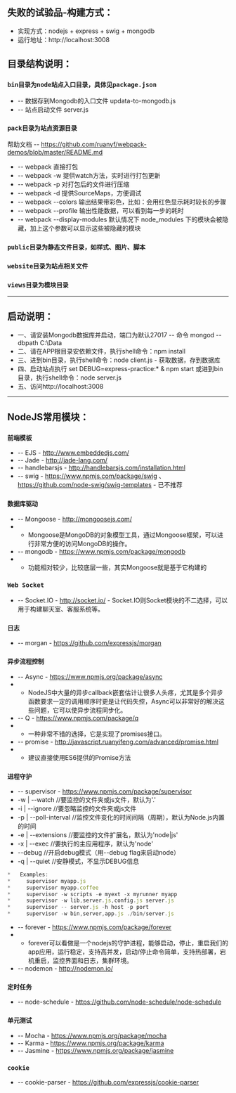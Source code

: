 ## 失败的试验品-构建方式：

* 实现方式：nodejs + express + swig + mongodb
* 运行地址：http://localhost:3008

## 目录结构说明：

### `bin目录为node站点入口目录，具体见package.json`
*   -- 数据存到Mongodb的入口文件 updata-to-mongodb.js
*   -- 站点启动文件 server.js

### `pack目录为站点资源目录`

帮助文档 -- https://github.com/ruanyf/webpack-demos/blob/master/README.md

*   -- webpack 直接打包
*   -- webpack -w 提供watch方法，实时进行打包更新
*   -- webpack -p 对打包后的文件进行压缩
*   -- webpack -d 提供SourceMaps，方便调试
*   -- webpack --colors 输出结果带彩色，比如：会用红色显示耗时较长的步骤
*   -- webpack --profile 输出性能数据，可以看到每一步的耗时
*   -- webpack --display-modules 默认情况下 node_modules 下的模块会被隐藏，加上这个参数可以显示这些被隐藏的模块

### `public目录为静态文件目录，如样式、图片、脚本`

### `website目录为站点相关文件`

### `views目录为模块目录`

-------------------------------------------------------------------

## 启动说明：
* 一、请安装Mongodb数据库并启动，端口为默认27017 -- 命令 mongod --dbpath C:\Data
* 二、请在APP根目录安依赖文件，执行shell命令：npm install
* 三、进到bin目录，执行shell命令：node client.js - 获取数据，存到数据库
* 四、启动站点执行 set DEBUG=express-practice:* & npm start 或进到bin目录，执行shell命令：node server.js
* 五、访问http://localhost:3008

-------------------------------------------------------------------

## NodeJS常用模块：

### `前端模板`

* -- EJS  - http://www.embeddedjs.com/
* -- Jade - http://jade-lang.com/
* -- handlebarsjs - http://handlebarsjs.com/installation.html
* -- swig - https://www.npmjs.com/package/swig 、https://github.com/node-swig/swig-templates - 已不推荐

### `数据库驱动`

* -- Mongoose - http://mongoosejs.com/
*    - Mongoose是MongoDB的对象模型工具，通过Mongoose框架，可以进行非常方便的访问MongoDB的操作。
* -- mongodb - https://www.npmjs.com/package/mongodb
*    - 功能相对较少，比较底层一些，其实Mongoose就是基于它构建的

### `Web Socket`

* -- Socket.IO  - http://socket.io/
                - Socket.IO则Socket模块的不二选择，可以用于构建聊天室、客服系统等。

### `日志 `

* -- morgan  - https://github.com/expressjs/morgan


### `异步流程控制`

* -- Async - https://www.npmjs.org/package/async
*    - NodeJS中大量的异步callback嵌套估计让很多人头疼，尤其是多个异步函数要求一定的调用顺序时更是让代码失控，Async可以非常好的解决这些问题，它可以使异步流程同步化。
* -- Q - https://www.npmjs.com/package/q
*    - 一种非常不错的选择，它是实现了promises接口。
* -- promise - http://javascript.ruanyifeng.com/advanced/promise.html
*    - 建议直接使用ES6提供的Promise方法
  
### `进程守护`

* -- supervisor - https://www.npmjs.com/package/supervisor
*    -w | --watch          //要监控的文件夹或js文件，默认为'.'
*    -i | --ignore         //要忽略监控的文件夹或js文件
*    -p | --poll-interval  //监控文件变化的时间间隔（周期），默认为Node.js内置的时间
*    -e | --extensions     //要监控的文件扩展名，默认为'node|js'
*    -x | --exec           //要执行的主应用程序，默认为'node'
*    --debug               //开启debug模式（用--debug flag来启动node）
*    -q | --quiet          //安静模式，不显示DEBUG信息

```js
*   Examples:
*     supervisor myapp.js
*     supervisor myapp.coffee
*     supervisor -w scripts -e myext -x myrunner myapp
*     supervisor -w lib,server.js,config.js server.js
*     supervisor -- server.js -h host -p port
*     supervisor -w bin,server,app.js ./bin/server.js
```

* -- forever    - https://www.npmjs.com/package/forever
*    - forever可以看做是一个nodejs的守护进程，能够启动，停止，重启我们的app应用，运行稳定，支持高并发，启动/停止命令简单，支持热部署，宕机重启，监控界面和日志，集群环境。
* -- nodemon    - http://nodemon.io/

### `定时任务`

* -- node-schedule  - https://github.com/node-schedule/node-schedule

### `单元测试`

* -- Mocha   - https://www.npmjs.org/package/mocha
* -- Karma   - https://www.npmjs.org/package/karma
* -- Jasmine - https://www.npmjs.org/package/jasmine


### `cookie`
* -- cookie-parser - https://github.com/expressjs/cookie-parser